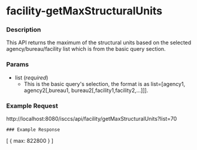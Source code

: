 # facility-getMaxStructuralUnits
### Description  
This API returns the maximum of the structural units based on the selected agency/bureau/facility list which is from the basic query section.
       
       
### Params
* list (*required*)
    * This is the basic query's selection, the format is as list=[agency1, agency2[,bureau1, bureau2[,facility1,facility2,...]]].

### Example Request  
http://localhost:8080/isccs/api/facility/getMaxStructuralUnits?list=70
```
### Example Response  
```
[
    {
        max: 822800
    }
]